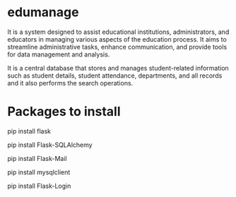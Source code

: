 # edumanage

It is a system designed to assist educational institutions, administrators, and educators in managing various aspects of the education process. It aims to streamline administrative tasks, enhance communication, and provide tools for data management and analysis.


It is a central database that stores and manages student-related information such as student details, student attendance, departments, and all records and it also performs the search operations.


# Packages to install

pip install flask

pip install Flask-SQLAlchemy

pip install Flask-Mail

pip install mysqlclient

pip install Flask-Login
